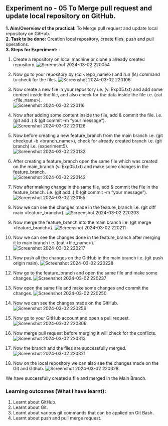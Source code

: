 ## Experiment no - 05 To Merge pull request and update local repository on GitHub.
**1. Aim/Overview of the practical:** To Merge pull request and update local repository on GitHub.  
**2. Task to be done:** Creation local repository, create files, push and pull operations.  
**3. Steps for Experiment: -**  
1) Create a repository on local machine or clone a already created repository.  ![Screenshot 2024-03-02 220054](https://github.com/adarshkrsingh07/Pract_Sem04/assets/123314058/814e3d55-f5b5-4052-87cc-249705923714)

2) Now go to your repository by (cd <repo_name>) and run (ls) command to check for the files.  ![Screenshot 2024-03-02 220106](https://github.com/adarshkrsingh07/Pract_Sem04/assets/123314058/0a9dbb26-cf85-407d-b1f0-a3e85724d64e)

3) Now create a new file in your repository i.e. (vi Exp05.txt) and add some content inside the file, and also check for the data inside the file i.e. (cat <file_name>).      
![Screenshot 2024-03-02 220116](https://github.com/adarshkrsingh07/Pract_Sem04/assets/123314058/e0a09509-138a-4830-b734-c13a6b0865c9)
4) Now after adding some content inside the file, add & commit the file. i.e. (git add .) & (git commit -m “your message”).  ![Screenshot 2024-03-02 220126](https://github.com/adarshkrsingh07/Pract_Sem04/assets/123314058/a524a86c-a7aa-46de-b813-eebf520595ca)

05) Now before creating a new feature_branch from the main branch i.e. (git checkout -b <branch_name>), check for already created branch i.e. (git branch) i.e. (experiment5).  
![Screenshot 2024-03-02 220132](https://github.com/adarshkrsingh07/Pract_Sem04/assets/123314058/949ba246-a815-47e4-af37-73175238911f)

7) After creating a feature_branch open the same file which was created on the main_branch (vi Exp05.txt) and make some changes in the feature_branch.  
   ![Screenshot 2024-03-02 220142](https://github.com/adarshkrsingh07/Pract_Sem04/assets/123314058/85c92cfc-ff19-4972-a313-f54ab76cf065)

9) Now after making change in the same file, add & commit the file in the feature_branch. i.e. (git add .) & (git commit -m “your message”).  
![Screenshot 2024-03-02 220155](https://github.com/adarshkrsingh07/Pract_Sem04/assets/123314058/0c01fa1c-8dc7-4bf9-8e0c-230763c996fc)  

10) Now we can see the changes made in the feature_branch i.e. (git diff main <feature_branch>).  ![Screenshot 2024-03-02 220203](https://github.com/adarshkrsingh07/Pract_Sem04/assets/123314058/39e3c669-0621-484f-b85e-2e1c85d96033)

11) Now merge the feature_branch into the main branch i.e. (git merge <feature_branch>).  ![Screenshot 2024-03-02 220211](https://github.com/adarshkrsingh07/Pract_Sem04/assets/123314058/4064e3d2-d5a0-4b50-a756-d647bc14eccf)

12) Now we can see the changes done in the feature_branch after merging it to main branch i.e. (cat <file_name>).  ![Screenshot 2024-03-02 220217](https://github.com/adarshkrsingh07/Pract_Sem04/assets/123314058/64ff99f6-ea1d-4389-bbb8-7884e29b4e58)

13) Now push all the changes on the GitHub in the main branch i.e. (git push origin main).  ![Screenshot 2024-03-02 220228](https://github.com/adarshkrsingh07/Pract_Sem04/assets/123314058/ffc35e2a-94ce-4ae6-ac76-f13dfd2be2bf)

14) Now go to the feature_branch and open the same file and make some changes.  ![Screenshot 2024-03-02 220237](https://github.com/adarshkrsingh07/Pract_Sem04/assets/123314058/ed6b4d15-d1cb-4724-9e76-897ca17ae2b4)

15) Now open the same file and make some changes and commit the changes.  ![Screenshot 2024-03-02 220250](https://github.com/adarshkrsingh07/Pract_Sem04/assets/123314058/45a4475a-9fd7-46ee-bc1e-ebda0e055b4f)

16) Now we can see the changes made on the GitHub.  ![Screenshot 2024-03-02 220256](https://github.com/adarshkrsingh07/Pract_Sem04/assets/123314058/7989653a-7349-422f-824a-a5004c7d5192)

12) Now go to your GitHub account and open a pull request.   ![Screenshot 2024-03-02 220306](https://github.com/adarshkrsingh07/Pract_Sem04/assets/123314058/2c125056-da11-430d-a197-61681ba162b2)

13) Now merge pull request before merging it will check for the conflicts.  ![Screenshot 2024-03-02 220313](https://github.com/adarshkrsingh07/Pract_Sem04/assets/123314058/29a429b6-0511-4a37-9109-8028b672580b)

14) Now the branch and the files are successfully merged.  ![Screenshot 2024-03-02 220321](https://github.com/adarshkrsingh07/Pract_Sem04/assets/123314058/8cb05a58-8c1b-4bc8-977a-83d2a25349e5)

15) Now on the local repository we can also see the changes made on the Git and Github.  ![Screenshot 2024-03-02 220328](https://github.com/adarshkrsingh07/Pract_Sem04/assets/123314058/b0aea73d-0cd9-4fb9-8362-06dd0cffdebc)

We have successfully created a file and merged in the Main Branch.  
### **Learning outcomes (What I have learnt):**
1. Learnt about GitHub.
2. Learnt about Git.
3. Learnt about various git commands that can be applied on Git Bash.
4. Learnt about push and pull merge request.
